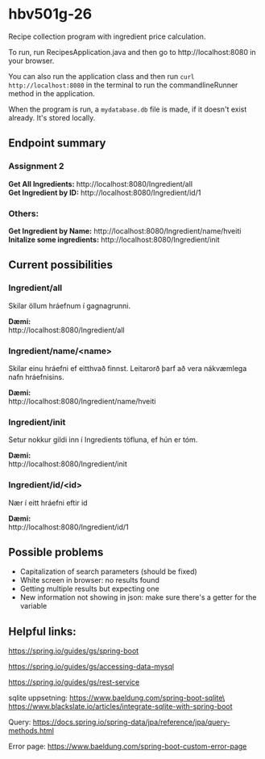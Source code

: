 # hbv501g-26

Recipe collection program with ingredient price calculation.

To run, run RecipesApplication.java and then go to http://localhost:8080 in your browser. 

You can also run the application class and then run `curl http://localhost:8080` in the terminal to run the commandlineRunner method in the application.

When the program is run, a `mydatabase.db` file is made, if it doesn't exist already. It's stored locally.


## Endpoint summary
### Assignment 2
**Get All Ingredients:** http://localhost:8080/Ingredient/all \
**Get Ingredient by ID:**  http://localhost:8080/Ingredient/id/1


### Others: 
**Get Ingredient by Name:** http://localhost:8080/Ingredient/name/hveiti \
**Initalize some ingredients:** http://localhost:8080/Ingredient/init

## Current possibilities

### Ingredient/all
Skilar öllum hráefnum í gagnagrunni.

**Dæmi:**\
http://localhost:8080/Ingredient/all


### Ingredient/name/\<name>
Skilar einu hráefni ef eitthvað finnst. Leitarorð þarf að vera nákvæmlega nafn hráefnisins.

**Dæmi:**\
http://localhost:8080/Ingredient/name/hveiti


### Ingredient/init
Setur nokkur gildi inn í Ingredients töfluna, ef hún er tóm.

**Dæmi:**\
http://localhost:8080/Ingredient/init



### Ingredient/id/\<id>
Nær í eitt hráefni eftir id

**Dæmi:**\
http://localhost:8080/Ingredient/id/1





## Possible problems
* Capitalization of search parameters (should be fixed)
* White screen in browser: no results found
* Getting multiple results but expecting one
* New information not showing in json: make sure there's a getter for the variable



## Helpful links: 
https://spring.io/guides/gs/spring-boot

https://spring.io/guides/gs/accessing-data-mysql

https://spring.io/guides/gs/rest-service

sqlite uppsetning: https://www.baeldung.com/spring-boot-sqlite\
https://www.blackslate.io/articles/integrate-sqlite-with-spring-boot

Query: https://docs.spring.io/spring-data/jpa/reference/jpa/query-methods.html


Error page: https://www.baeldung.com/spring-boot-custom-error-page
